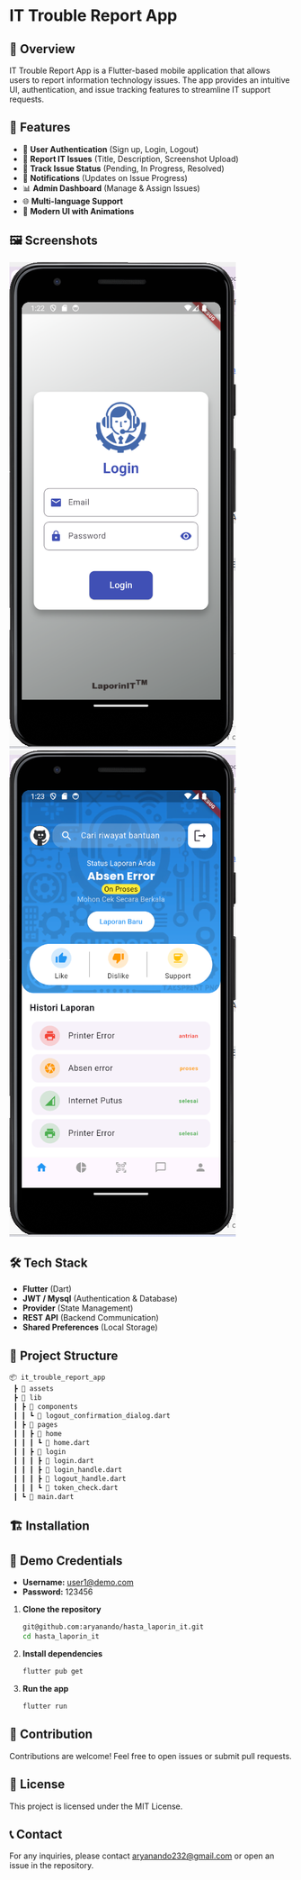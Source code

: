 # IT Trouble Report App

## 📌 Overview
IT Trouble Report App is a Flutter-based mobile application that allows users to report information technology issues. The app provides an intuitive UI, authentication, and issue tracking features to streamline IT support requests.

## 🚀 Features
- 📲 **User Authentication** (Sign up, Login, Logout)
- 📝 **Report IT Issues** (Title, Description, Screenshot Upload)
- 📌 **Track Issue Status** (Pending, In Progress, Resolved)
- 🔔 **Notifications** (Updates on Issue Progress)
- 📊 **Admin Dashboard** (Manage & Assign Issues)
- 🌐 **Multi-language Support**
- 🎨 **Modern UI with Animations**

## 🖼️ Screenshots
![Screenshot 1](screenshot/screenshot1.png)
![Screenshot 2](screenshot/screenshot2.png)

## 🛠️ Tech Stack
- **Flutter** (Dart)
- **JWT / Mysql** (Authentication & Database)
- **Provider** (State Management)
- **REST API** (Backend Communication)
- **Shared Preferences** (Local Storage)

## 📂 Project Structure
```
📦 it_trouble_report_app
 ┣ 📂 assets
 ┣ 📂 lib
 ┃ ┣ 📂 components
 ┃ ┃ ┗ 📜 logout_confirmation_dialog.dart
 ┃ ┣ 📂 pages
 ┃ ┃ ┣ 📂 home
 ┃ ┃ ┃ ┗ 📜 home.dart
 ┃ ┃ ┣ 📂 login
 ┃ ┃ ┃ ┣ 📜 login.dart
 ┃ ┃ ┃ ┣ 📜 login_handle.dart
 ┃ ┃ ┃ ┣ 📜 logout_handle.dart
 ┃ ┃ ┃ ┗ 📜 token_check.dart
 ┃ ┗ 📜 main.dart
```

## 🏗️ Installation

## 🔑 Demo Credentials
- **Username:** user1@demo.com
- **Password:** 123456

1. **Clone the repository**
   ```sh
   git@github.com:aryanando/hasta_laporin_it.git
   cd hasta_laporin_it
   ```
2. **Install dependencies**
   ```sh
   flutter pub get
   ```
3. **Run the app**
   ```sh
   flutter run
   ```

## 🎯 Contribution
Contributions are welcome! Feel free to open issues or submit pull requests.

## 📄 License
This project is licensed under the MIT License.

## 📞 Contact
For any inquiries, please contact aryanando232@gmail.com or open an issue in the repository.

